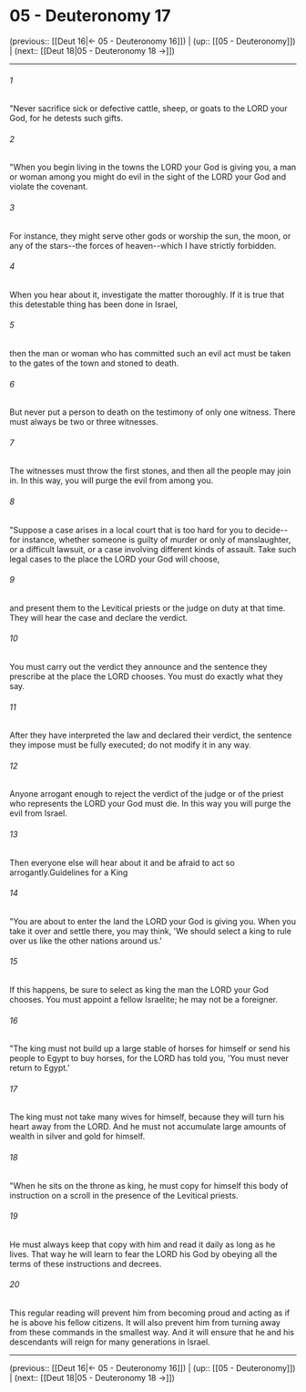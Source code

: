 # 05 - Deuteronomy 17

(previous:: [[Deut 16|← 05 - Deuteronomy 16]]) | (up:: [[05 - Deuteronomy]]) | (next:: [[Deut 18|05 - Deuteronomy 18 →]])

***


###### 1 
"Never sacrifice sick or defective cattle, sheep, or goats to the LORD your God, for he detests such gifts. 

###### 2 
"When you begin living in the towns the LORD your God is giving you, a man or woman among you might do evil in the sight of the LORD your God and violate the covenant. 

###### 3 
For instance, they might serve other gods or worship the sun, the moon, or any of the stars--the forces of heaven--which I have strictly forbidden. 

###### 4 
When you hear about it, investigate the matter thoroughly. If it is true that this detestable thing has been done in Israel, 

###### 5 
then the man or woman who has committed such an evil act must be taken to the gates of the town and stoned to death. 

###### 6 
But never put a person to death on the testimony of only one witness. There must always be two or three witnesses. 

###### 7 
The witnesses must throw the first stones, and then all the people may join in. In this way, you will purge the evil from among you. 

###### 8 
"Suppose a case arises in a local court that is too hard for you to decide--for instance, whether someone is guilty of murder or only of manslaughter, or a difficult lawsuit, or a case involving different kinds of assault. Take such legal cases to the place the LORD your God will choose, 

###### 9 
and present them to the Levitical priests or the judge on duty at that time. They will hear the case and declare the verdict. 

###### 10 
You must carry out the verdict they announce and the sentence they prescribe at the place the LORD chooses. You must do exactly what they say. 

###### 11 
After they have interpreted the law and declared their verdict, the sentence they impose must be fully executed; do not modify it in any way. 

###### 12 
Anyone arrogant enough to reject the verdict of the judge or of the priest who represents the LORD your God must die. In this way you will purge the evil from Israel. 

###### 13 
Then everyone else will hear about it and be afraid to act so arrogantly.Guidelines for a King 

###### 14 
"You are about to enter the land the LORD your God is giving you. When you take it over and settle there, you may think, 'We should select a king to rule over us like the other nations around us.' 

###### 15 
If this happens, be sure to select as king the man the LORD your God chooses. You must appoint a fellow Israelite; he may not be a foreigner. 

###### 16 
"The king must not build up a large stable of horses for himself or send his people to Egypt to buy horses, for the LORD has told you, 'You must never return to Egypt.' 

###### 17 
The king must not take many wives for himself, because they will turn his heart away from the LORD. And he must not accumulate large amounts of wealth in silver and gold for himself. 

###### 18 
"When he sits on the throne as king, he must copy for himself this body of instruction on a scroll in the presence of the Levitical priests. 

###### 19 
He must always keep that copy with him and read it daily as long as he lives. That way he will learn to fear the LORD his God by obeying all the terms of these instructions and decrees. 

###### 20 
This regular reading will prevent him from becoming proud and acting as if he is above his fellow citizens. It will also prevent him from turning away from these commands in the smallest way. And it will ensure that he and his descendants will reign for many generations in Israel.

***

(previous:: [[Deut 16|← 05 - Deuteronomy 16]]) | (up:: [[05 - Deuteronomy]]) | (next:: [[Deut 18|05 - Deuteronomy 18 →]])
